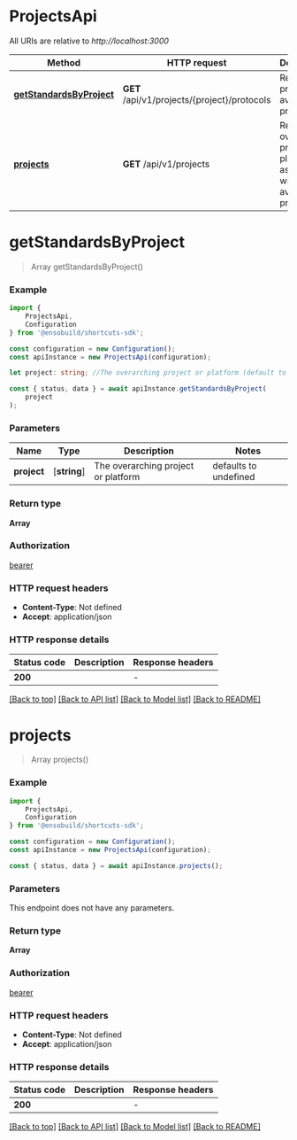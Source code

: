 # ProjectsApi

All URIs are relative to *http://localhost:3000*

|Method | HTTP request | Description|
|------------- | ------------- | -------------|
|[**getStandardsByProject**](#getstandardsbyproject) | **GET** /api/v1/projects/{project}/protocols | Returns protocols available by project|
|[**projects**](#projects) | **GET** /api/v1/projects | Returns the overarching projects or platforms associated with the available projects|

# **getStandardsByProject**
> Array<ProtocolModel> getStandardsByProject()


### Example

```typescript
import {
    ProjectsApi,
    Configuration
} from '@ensobuild/shortcuts-sdk';

const configuration = new Configuration();
const apiInstance = new ProjectsApi(configuration);

let project: string; //The overarching project or platform (default to undefined)

const { status, data } = await apiInstance.getStandardsByProject(
    project
);
```

### Parameters

|Name | Type | Description  | Notes|
|------------- | ------------- | ------------- | -------------|
| **project** | [**string**] | The overarching project or platform | defaults to undefined|


### Return type

**Array<ProtocolModel>**

### Authorization

[bearer](../README.md#bearer)

### HTTP request headers

 - **Content-Type**: Not defined
 - **Accept**: application/json


### HTTP response details
| Status code | Description | Response headers |
|-------------|-------------|------------------|
|**200** |  |  -  |

[[Back to top]](#) [[Back to API list]](../README.md#documentation-for-api-endpoints) [[Back to Model list]](../README.md#documentation-for-models) [[Back to README]](../README.md)

# **projects**
> Array<Project> projects()


### Example

```typescript
import {
    ProjectsApi,
    Configuration
} from '@ensobuild/shortcuts-sdk';

const configuration = new Configuration();
const apiInstance = new ProjectsApi(configuration);

const { status, data } = await apiInstance.projects();
```

### Parameters
This endpoint does not have any parameters.


### Return type

**Array<Project>**

### Authorization

[bearer](../README.md#bearer)

### HTTP request headers

 - **Content-Type**: Not defined
 - **Accept**: application/json


### HTTP response details
| Status code | Description | Response headers |
|-------------|-------------|------------------|
|**200** |  |  -  |

[[Back to top]](#) [[Back to API list]](../README.md#documentation-for-api-endpoints) [[Back to Model list]](../README.md#documentation-for-models) [[Back to README]](../README.md)

